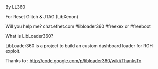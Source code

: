 By LL360

For Reset Glitch & JTAG (LibXenon)

Will you help me? chat.efnet.com #libloader360 #freexex or #freeboot


What is LibLoader360?

LibLoader360 is a project to build an custom dashboard loader for RGH exploit.


Thanks to : http://code.google.com/p/libloader360/wiki/ThanksTo

